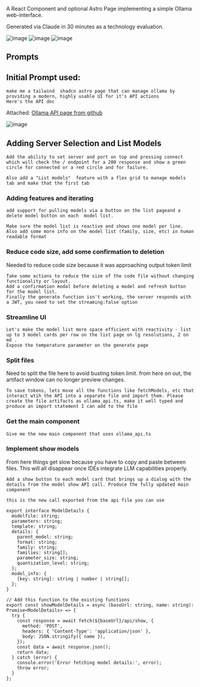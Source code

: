 A React Component and optional Astro Page implementing a simple Ollama web-interface.

Generated via Claude in 30 minutes as a technology evaluation.

![image](https://github.com/georgzoeller/ollama-web-interface/assets/2640999/ed82930e-46e1-4a81-9360-6b1c91b41d21)
![image](https://github.com/georgzoeller/ollama-web-interface/assets/2640999/06b32e82-4a8b-466f-8c36-9460dfb887f7)
![image](https://github.com/georgzoeller/ollama-web-interface/assets/2640999/477a4a1e-511b-4b4d-9392-7476cb7e7de5)


## Prompts

## Initial Prompt used: 

```
make me a tailwind  shadcn astro page that can manage ollama by providing a modern, highly usable UI for it's API actions
Here's the API doc
```
Attached: [Ollama API page from github](https://github.com/ollama/ollama/blob/main/docs/api.md)

![image](https://github.com/georgzoeller/ollama-web-interface/assets/2640999/d425148b-9f68-4157-af87-674796e83906)


## Adding Server Selection and List Models

```
Add the ability to set server and port on top and pressing connect which will check the / endpoint for a 200 response and show a green circle for connected or a red circle and for failure. 

Also add a "List models"  feature with a flex grid to manage models tab and make that the first tab
```


### Adding features and iterating

```
add support for pulling models via a button on the list pageand a delete model button on each  model list.

Make sure the model list is reactive and shows one model per line. Also add some more info on the model list (family, size, etc) in human readable format
```


### Reduce code size, add some confirmation to deletion

Needed to reduce code size because it was approaching output token limit

```
Take some actions to reduce the size of the code file without changing functionality or layout. 
Add a confirmation modal before deleting a model and refresh button for the model list.
Finally the generate function isn't working, the server responds with a JWT, you need to set the streaming:false option
```

### Streamline UI

```
Let's make the model list more space efficient with reactivity - list up to 3 model cards per row on the list page on lg resolutions, 2 on md .
Expose the temperature parameter on the generate page
```

### Split files 

Need to split the file here to avoid busting token limit. from here on out, the artifact window can no longer preview changes.

```
To save tokens, lets move all the functions like fetchModels, etc that interact wtih the API into a separate file and import them. Please create the file artifacts as ollama_api.ts, make it well typed and produce an import statement I can add to the file
```

### Get the main component

```
Give me the new main component that uses ollama_api.ts
```

### Implement show models

From here things get slow because you have to copy and paste between files. This will all disappear once IDEs integrate LLM capabilities properly.

```
Add a show button to each model card that brings up a dialog with the details from the model show API call. Produce the fully updated main component

this is the new call exported from the api file you can use 

export interface ModelDetails {
  modelfile: string;
  parameters: string;
  template: string;
  details: {
    parent_model: string;
    format: string;
    family: string;
    families: string[];
    parameter_size: string;
    quantization_level: string;
  };
  model_info: {
    [key: string]: string | number | string[];
  };
}

// Add this function to the existing functions
export const showModelDetails = async (baseUrl: string, name: string): Promise<ModelDetails> => {
  try {
    const response = await fetch(${baseUrl}/api/show, {
      method: 'POST',
      headers: { 'Content-Type': 'application/json' },
      body: JSON.stringify({ name }),
    });
    const data = await response.json();
    return data;
  } catch (error) {
    console.error('Error fetching model details:', error);
    throw error;
  }
};
```
